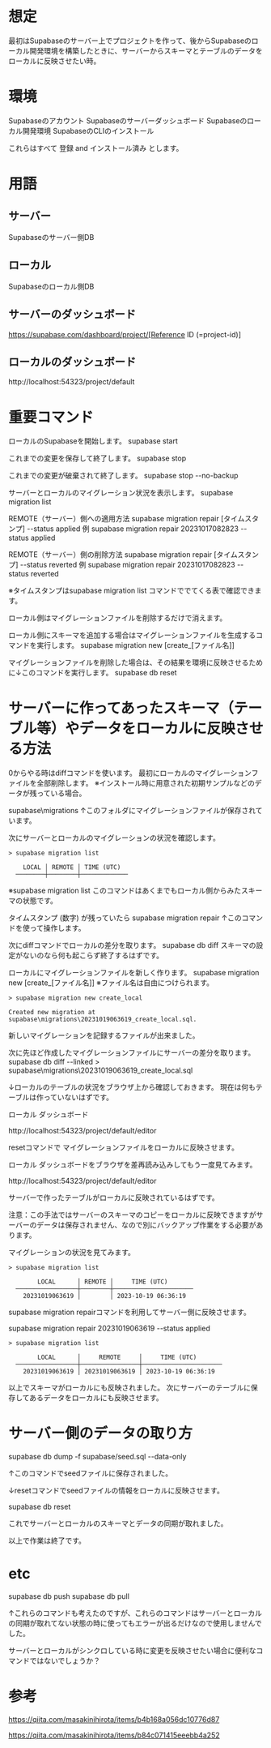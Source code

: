 <!--
title:   Supabase Tips サーバーのスキーマとそのテーブルのデータをローカルのSupabaseに反映させる。
tags:    Supabase
id:      e8e83cb10b56047d4bae
private: false
-->
# 想定

最初はSupabaseのサーバー上でプロジェクトを作って、後からSupabaseのローカル開発環境を構築したときに、サーバーからスキーマとテーブルのデータをローカルに反映させたい時。



# 環境

Supabaseのアカウント
Supabaseのサーバーダッシュボード
Supabaseのローカル開発環境
SupabaseのCLIのインストール

これらはすべて 登録 and インストール済み とします。



# 用語

## サーバー
Supabaseのサーバー側DB

## ローカル
Supabaseのローカル側DB

## サーバーのダッシュボード

https://supabase.com/dashboard/project/[Reference ID (=project-id)]

## ローカルのダッシュボード

http://localhost:54323/project/default



# 重要コマンド

ローカルのSupabaseを開始します。
supabase start

これまでの変更を保存して終了します。
supabase stop

これまでの変更が破棄されて終了します。
supabase stop --no-backup

サーバーとローカルのマイグレーション状況を表示します。
supabase migration list

REMOTE（サーバー）側への適用方法
supabase migration repair [タイムスタンプ] --status applied
例
supabase migration repair 20231017082823 --status applied

REMOTE（サーバー）側の削除方法
supabase migration repair [タイムスタンプ] --status reverted
例
supabase migration repair 20231017082823 --status reverted

※タイムスタンプはsupabase migration list コマンドででてくる表で確認できます。



ローカル側はマイグレーションファイルを削除するだけで消えます。

ローカル側にスキーマを追加する場合はマイグレーションファイルを生成するコマンドを実行します。
supabase migration new [create_[ファイル名]]

マイグレーションファイルを削除した場合は、その結果を環境に反映させるために↓このコマンドを実行します。
supabase db reset



# サーバーに作ってあったスキーマ（テーブル等）やデータをローカルに反映させる方法

0からやる時はdiffコマンドを使います。
最初にローカルのマイグレーションファイルを全部削除します。
※インストール時に用意された初期サンプルなどのデータが残っている場合。

supabase\migrations
↑このフォルダにマイグレーションファイルが保存されています。

次にサーバーとローカルのマイグレーションの状況を確認します。



```
> supabase migration list

    LOCAL │ REMOTE │ TIME (UTC)
  ────────┼────────┼─────────────

```

※supabase migration list このコマンドはあくまでもローカル側からみたスキーマの状態です。



タイムスタンプ (数字) が残っていたら
supabase migration repair
↑このコマンドを使って操作します。

次にdiffコマンドでローカルの差分を取ります。
supabase db diff
スキーマの設定がないのなら何も起こらず終了するはずです。

ローカルにマイグレーションファイルを新しく作ります。
supabase migration new [create_[ファイル名]]
※ファイル名は自由につけられます。

```
> supabase migration new create_local

Created new migration at supabase\migrations\20231019063619_create_local.sql.

```



新しいマイグレーションを記録するファイルが出来ました。


次に先ほど作成したマイグレーションファイルにサーバーの差分を取ります。
supabase db diff --linked > supabase\migrations\20231019063619_create_local.sql

↓ローカルのテーブルの状況をブラウザ上から確認しておきます。
現在は何もテーブルは作っていないはずです。

ローカル ダッシュボード

http://localhost:54323/project/default/editor


resetコマンドで マイグレーションファイルをローカルに反映させます。

ローカル ダッシュボードをブラウザを差再読み込みしてもう一度見てみます。

http://localhost:54323/project/default/editor

サーバーで作ったテーブルがローカルに反映されているはずです。

注意：この手法ではサーバーのスキーマのコピーをローカルに反映できますがサーバーのデータは保存されません、なので別にバックアップ作業をする必要があります。

マイグレーションの状況を見てみます。

```
> supabase migration list

        LOCAL      │ REMOTE │     TIME (UTC)
  ─────────────────┼────────┼──────────────────────
    20231019063619 │        │ 2023-10-19 06:36:19

```

supabase migration repairコマンドを利用してサーバー側に反映させます。

supabase migration repair 20231019063619 --status applied

```
> supabase migration list

        LOCAL      │     REMOTE     │     TIME (UTC)
  ─────────────────┼────────────────┼──────────────────────
    20231019063619 │ 20231019063619 │ 2023-10-19 06:36:19

```

以上でスキーマがローカルにも反映されました。
次にサーバーのテーブルに保存してあるデータをローカルにも反映させます。

# サーバー側のデータの取り方

supabase db dump -f supabase/seed.sql --data-only

↑このコマンドでseedファイルに保存されました。

↓resetコマンドでseedファイルの情報をローカルに反映させます。

supabase db reset

これでサーバーとローカルのスキーマとデータの同期が取れました。

以上で作業は終了です。



# etc

supabase db push
supabase db pull

↑これらのコマンドも考えたのですが、これらのコマンドはサーバーとローカルの同期が取れてない状態の時に使ってもエラーが出るだけなので使用しませんでした。

サーバーとローカルがシンクロしている時に変更を反映させたい場合に便利なコマンドではないでしょうか？



# 参考

https://qiita.com/masakinihirota/items/b4b168a056dc10776d87

https://qiita.com/masakinihirota/items/b84c071415eeebb4a252
